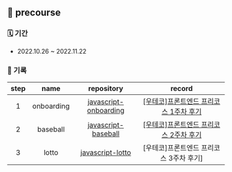 ## 🌱 precourse

### 🗓 기간

- 2022.10.26 ~ 2022.11.22

### 📝 기록

| step |      name      |                          repository                          |                 record                  |
| :--: | :------------: | :----------------------------------------------------------: | :-------------------------------------: |
|  1   | onboarding | [javascript-onboarding](https://github.com/hanbeulYou/javascript-onboarding/tree/hanbeulYou) | [[우테코]프론트엔드 프리코스 1주차 후기](https://velog.io/@hayou/우테코-프론트엔드-프리코스-1주차-후기) |
|  2   | baseball | [javascript-baseball](https://github.com/hanbeulYou/javascript-baseball/tree/hanbeulYou) | [[우테코]프론트엔드 프리코스 2주차 후기](https://velog.io/@hayou/우테코-프론트엔드-프리코스-2주차-후기) |
|  3   | lotto | [javascript-lotto](https://github.com/hanbeulYou/javascript-lotto/tree/hanbeulYou) | [우테코]프론트엔드 프리코스 3주차 후기] |
